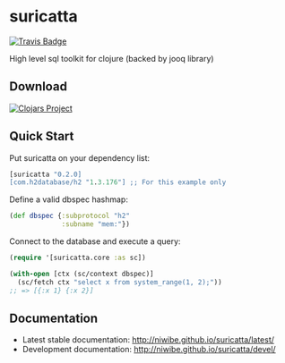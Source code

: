 # suricatta

[![Travis Badge](https://img.shields.io/travis/niwibe/suricatta.svg?style=flat)](https://travis-ci.org/niwibe/suricatta "Travis Badge")

High level sql toolkit for clojure (backed by jooq library)

## Download

[![Clojars Project](http://clojars.org/suricatta/latest-version.svg)](http://clojars.org/suricatta)

## Quick Start ##

Put suricatta on your dependency list:

```clojure
[suricatta "0.2.0]
[com.h2database/h2 "1.3.176"] ;; For this example only
```

Define a valid dbspec hashmap:

```clojure
(def dbspec {:subprotocol "h2"
             :subname "mem:"})
```

Connect to the database and execute a query:

```clojure
(require '[suricatta.core :as sc])

(with-open [ctx (sc/context dbspec)]
  (sc/fetch ctx "select x from system_range(1, 2);"))
;; => [{:x 1} {:x 2}]
```


## Documentation ##

- Latest stable documentation: http://niwibe.github.io/suricatta/latest/
- Development documentation: http://niwibe.github.io/suricatta/devel/
